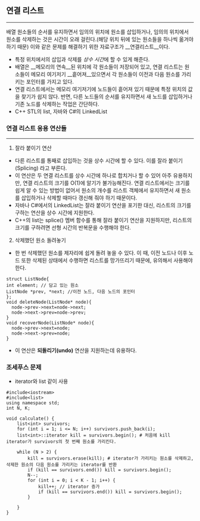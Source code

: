 ## 연결 리스트
---
배열 원소들의 순서를 유지하면서 임의의 위치에 원소를 삽입하거나, 임의의 위치에서 원소를 삭제하는 것은 시간이 오래 걸린다.(해당 위치 뒤에 있는
 원소들을 하나씩 옮겨야하기 때문) 이와 같은 문제를 해결하기 위한 자료구조가 __연결리스트__이다.
- 특정 위치에서의 삽입과 삭제를 *상수 시간*에 할 수 있게 해준다.
- 배열은 __메모리의 연속__된 위치에 각 원소들이 저장되어 있고, 연결 리스트는 원소들이 메모리 여기저기 __흩어져__있으면서 각 원소들이 이전과 
다음 원소를 가리키는 포인터를 가지고 있다.
- 연결 리스트에서는 메모리 여기저기에 노드들이 흩어져 있기 때문에 특정 위치의 값을 찾기가 쉽지 않다. 반면, 다른 노드들의 순서를 유지하면서 새 노드를 
삽입하거나 기존 노드를 삭제하는 작업은 간단하다.
- C++ STL의 list, 자바와 C#의 LinkedList

### 연결 리스트 응용 연산들
---
1. 잘라 붙이기 연산
- 다른 리스트를 통째로 삽입하는 것을 상수 시간에 할 수 있다. 이를 잘라 붙이기(Splicing) 라고 부른다.
- 이 연산은 두 연결 리스트를 상수 시간에 하나로 합치거나 할 수 있어 아주 유용하지만, 연결 리스트의 크기를 O(1)에 알기가 불가능해진다. 연결 리스트에서는 크기를 
쉽게 알 수 있는 방법이 없어서 원소의 개수를 리스트 객체에서 유지하면서 새 원소를 삽입하거나 삭제할 때마다 갱신해 줘야 하기 때문이다.
- 자바나 C#에서의 LinkedList는 잘라 붙이기 연산을 포기한 대신, 리스트의 크기를 구하는 연산을 상수 시간에 지원한다.
- C++의 list는 splice() 멤버 함수를 통해 잘라 붙이기 연산을 지원하지만, 리스트의 크기를 구하려면 선형 시간의 반복문을 수행해야 한다.

2. 삭제했던 원소 돌려놓기
- 한 번 삭제했던 원소를 제자리에 쉽게 돌려 놓을 수 있다. 이 때, 이전 노드나 이후 노드 또한 삭제된 상태에서 수행하면 리스트를 망가뜨리기 때문에, 유의해서 
사용해야 한다.
```
struct ListNode{
int element; // 담고 있는 원소
ListNode *prev, *next; //이전 노드, 다음 노드의 포인터
};
void deleteNode(ListNode* node){
  node->prev->next=node->next;
  node->next->prev=node->prev;
}
void recoverNode(ListNode* node){
  node->prev->next=node;
  node->next->prev=node;
}
```
- 이 연산은 **되돌리기(undo)** 연산을 지원하는데 유용하다.

### 조세푸스 문제
- iterator와 list 같이 사용
```
#include<iostream>
#include<list>
using namespace std;
int N, K;

void calculate() {
	list<int> survivors;
	for (int i = 1; i <= N; i++) survivors.push_back(i);
	list<int>::iterator kill = survivors.begin(); # 처음에 kill iterator가 survivors의 첫 번째 원소를 가리킨다.

	while (N > 2) {
		kill = survivors.erase(kill); # iterator가 가리키는 원소를 삭제하고, 삭제한 원소의 다음 원소를 가리키는 iterator를 반환
		if (kill == survivors.end()) kill = survivors.begin();
		N--;
		for (int i = 0; i < K - 1; i++) {
			kill++; // iterator 증가
			if (kill == survivors.end()) kill = survivors.begin();
		}
		
	}
}

```
